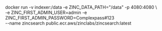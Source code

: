 docker run -v indexer:/data -e ZINC_DATA_PATH="/data" -p 4080:4080 \                                             
    -e ZINC_FIRST_ADMIN_USER=admin -e ZINC_FIRST_ADMIN_PASSWORD=Complexpass#123 \
    --name zincsearch public.ecr.aws/zinclabs/zincsearch:latest
